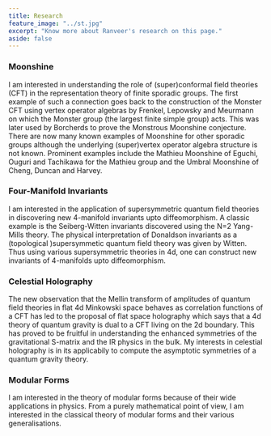 ```yaml
---
title: Research 
feature_image: "../st.jpg"
excerpt: "Know more about Ranveer's research on this page."
aside: false
---
```


### Moonshine  
I am interested in understanding the role of (super)conformal field theories (CFT) in the representation theory of finite sporadic groups. The first example of such a connection goes back to the construction of the Monster CFT using vertex operator algebras by Frenkel, Lepowsky and Meurmann on which the Monster group (the largest finite simple group) acts. This was later used by Borcherds to prove the Monstrous Moonshine conjecture. There are now many known examples of Moonshine for other sporadic groups although the underlying (super)vertex operator algebra structure is not known. Prominent examples include the Mathieu Moonshine of Eguchi, Ouguri and Tachikawa for the Mathieu group and the Umbral Moonshine of Cheng, Duncan and Harvey.   
### Four-Manifold Invariants  
I am interested in the application of supersymmetric quantum field theories in discovering new 4-manifold invariants upto diffeomorphism. A classic example is the Seiberg-Witten invariants discovered using the N=2 Yang-Mills theory. The physical interpretation of Donaldson invariants as a (topological )supersymmetic quantum field theory was given by Witten. Thus using various supersymmetric theories in 4d, one can construct new invariants of 4-manifolds upto diffeomorphism.
### Celestial Holography 
The new observation that the Mellin transform of amplitudes of quantum field theories in flat 4d Minkowski space behaves as correlation functions of a CFT has led to the proposal of flat space holography which says that a 4d theory of quantum gravity is dual to a CFT living on the 2d boundary. This has proved to be fruitful in understanding the enhanced symmetries of the gravitational S-matrix and the IR physics in the bulk. My interests in celestial holography is in its applicabily to compute the asymptotic symmetries of a quantum gravity theory.
### Modular Forms
I am interested in the theory of modular forms because of their wide applications in physics. From a purely mathematical point of view, I am interested in the classical theory of modular forms and their various generalisations.   

   
  
